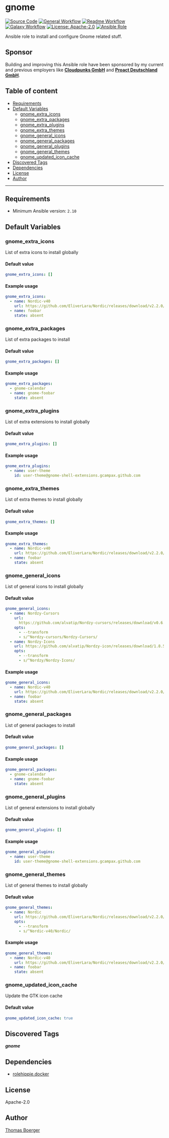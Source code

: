# gnome

[![Source Code](https://img.shields.io/badge/github-source%20code-blue?logo=github&logoColor=white)](https://github.com/rolehippie/gnome)
[![General Workflow](https://github.com/rolehippie/gnome/actions/workflows/general.yml/badge.svg)](https://github.com/rolehippie/gnome/actions/workflows/general.yml)
[![Readme Workflow](https://github.com/rolehippie/gnome/actions/workflows/docs.yml/badge.svg)](https://github.com/rolehippie/gnome/actions/workflows/docs.yml)
[![Galaxy Workflow](https://github.com/rolehippie/gnome/actions/workflows/galaxy.yml/badge.svg)](https://github.com/rolehippie/gnome/actions/workflows/galaxy.yml)
[![License: Apache-2.0](https://img.shields.io/github/license/rolehippie/gnome)](https://github.com/rolehippie/gnome/blob/master/LICENSE)
[![Ansible Role](https://img.shields.io/badge/role-rolehippie.gnome-blue)](https://galaxy.ansible.com/rolehippie/gnome)

Ansible role to install and configure Gnome related stuff.

## Sponsor

Building and improving this Ansible role have been sponsored by my current and previous employers like **[Cloudpunks GmbH](https://cloudpunks.de)** and **[Proact Deutschland GmbH](https://www.proact.eu)**.

## Table of content

- [Requirements](#requirements)
- [Default Variables](#default-variables)
  - [gnome_extra_icons](#gnome_extra_icons)
  - [gnome_extra_packages](#gnome_extra_packages)
  - [gnome_extra_plugins](#gnome_extra_plugins)
  - [gnome_extra_themes](#gnome_extra_themes)
  - [gnome_general_icons](#gnome_general_icons)
  - [gnome_general_packages](#gnome_general_packages)
  - [gnome_general_plugins](#gnome_general_plugins)
  - [gnome_general_themes](#gnome_general_themes)
  - [gnome_updated_icon_cache](#gnome_updated_icon_cache)
- [Discovered Tags](#discovered-tags)
- [Dependencies](#dependencies)
- [License](#license)
- [Author](#author)

---

## Requirements

- Minimum Ansible version: `2.10`

## Default Variables

### gnome_extra_icons

List of extra icons to install globally

#### Default value

```YAML
gnome_extra_icons: []
```

#### Example usage

```YAML
gnome_extra_icons:
  - name: Nordic-v40
    url: https://github.com/EliverLara/Nordic/releases/download/v2.2.0/Nordic-v40.tar.xz
  - name: foobar
    state: absent
```

### gnome_extra_packages

List of extra packages to install

#### Default value

```YAML
gnome_extra_packages: []
```

#### Example usage

```YAML
gnome_extra_packages:
  - gnome-calendar
  - name: gnome-foobar
    state: absent
```

### gnome_extra_plugins

List of extra extensions to install globally

#### Default value

```YAML
gnome_extra_plugins: []
```

#### Example usage

```YAML
gnome_extra_plugins:
  - name: user-theme
    id: user-theme@gnome-shell-extensions.gcampax.github.com
```

### gnome_extra_themes

List of extra themes to install globally

#### Default value

```YAML
gnome_extra_themes: []
```

#### Example usage

```YAML
gnome_extra_themes:
  - name: Nordic-v40
    url: https://github.com/EliverLara/Nordic/releases/download/v2.2.0/Nordic-v40.tar.xz
  - name: foobar
    state: absent
```

### gnome_general_icons

List of general icons to install globally

#### Default value

```YAML
gnome_general_icons:
  - name: Nordzy-Cursors
    url: 
      https://github.com/alvatip/Nordzy-cursors/releases/download/v0.6.0/Nordzy-cursors.tar.gz
    opts:
      - --transform
      - s/^Nordzy-cursors/Nordzy-Cursors/
  - name: Nordzy-Icons
    url: https://github.com/alvatip/Nordzy-icon/releases/download/1.8.5/Nordzy.tar.gz
    opts:
      - --transform
      - s/^Nordzy/Nordzy-Icons/
```

#### Example usage

```YAML
gnome_general_icons:
  - name: Nordic-v40
    url: https://github.com/EliverLara/Nordic/releases/download/v2.2.0/Nordic-v40.tar.xz
  - name: foobar
    state: absent
```

### gnome_general_packages

List of general packages to install

#### Default value

```YAML
gnome_general_packages: []
```

#### Example usage

```YAML
gnome_general_packages:
  - gnome-calendar
  - name: gnome-foobar
    state: absent
```

### gnome_general_plugins

List of general extensions to install globally

#### Default value

```YAML
gnome_general_plugins: []
```

#### Example usage

```YAML
gnome_general_plugins:
  - name: user-theme
    id: user-theme@gnome-shell-extensions.gcampax.github.com
```

### gnome_general_themes

List of general themes to install globally

#### Default value

```YAML
gnome_general_themes:
  - name: Nordic
    url: https://github.com/EliverLara/Nordic/releases/download/v2.2.0/Nordic-v40.tar.xz
    opts:
      - --transform
      - s/^Nordic-v40/Nordic/
```

#### Example usage

```YAML
gnome_general_themes:
  - name: Nordic-v40
    url: https://github.com/EliverLara/Nordic/releases/download/v2.2.0/Nordic-v40.tar.xz
  - name: foobar
    state: absent
```

### gnome_updated_icon_cache

Update the GTK icon cache

#### Default value

```YAML
gnome_updated_icon_cache: true
```

## Discovered Tags

**_gnome_**


## Dependencies

- [rolehippie.docker](https://github.com/rolehippie/docker)

## License

Apache-2.0

## Author

[Thomas Boerger](https://github.com/tboerger)
